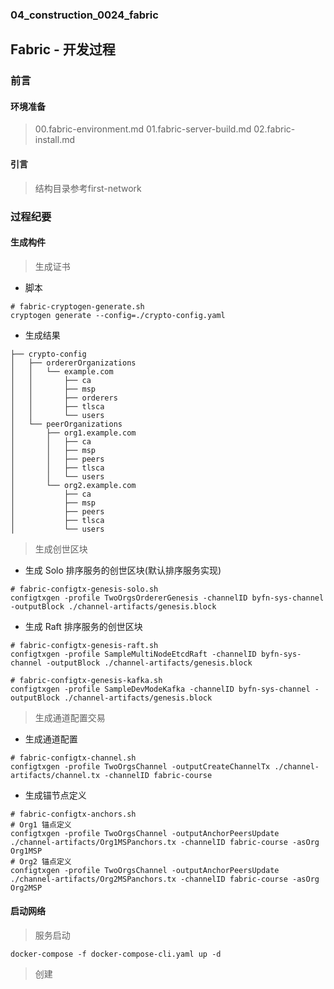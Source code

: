 ### 04_construction_0024_fabric ###

## Fabric - 开发过程

### 前言

#### 环境准备 

> 00.fabric-environment.md
> 01.fabric-server-build.md
> 02.fabric-install.md

#### 引言

> 结构目录参考first-network

### 过程纪要

#### 生成构件

> 生成证书

- 脚本

```shell script
# fabric-cryptogen-generate.sh
cryptogen generate --config=./crypto-config.yaml
```

- 生成结果

```text
├── crypto-config
│   ├── ordererOrganizations
│   │   └── example.com
│   │       ├── ca
│   │       ├── msp
│   │       ├── orderers
│   │       ├── tlsca
│   │       └── users
│   └── peerOrganizations
│       ├── org1.example.com
│       │   ├── ca
│       │   ├── msp
│       │   ├── peers
│       │   ├── tlsca
│       │   └── users
│       └── org2.example.com
│           ├── ca
│           ├── msp
│           ├── peers
│           ├── tlsca
│           └── users
```

> 生成创世区块

- 生成 Solo 排序服务的创世区块(默认排序服务实现)

```shell script
# fabric-configtx-genesis-solo.sh
configtxgen -profile TwoOrgsOrdererGenesis -channelID byfn-sys-channel -outputBlock ./channel-artifacts/genesis.block
```

- 生成 Raft 排序服务的创世区块

```shell script
# fabric-configtx-genesis-raft.sh
configtxgen -profile SampleMultiNodeEtcdRaft -channelID byfn-sys-channel -outputBlock ./channel-artifacts/genesis.block
```

```shell script
# fabric-configtx-genesis-kafka.sh
configtxgen -profile SampleDevModeKafka -channelID byfn-sys-channel -outputBlock ./channel-artifacts/genesis.block
```

> 生成通道配置交易

- 生成通道配置

```shell script
# fabric-configtx-channel.sh
configtxgen -profile TwoOrgsChannel -outputCreateChannelTx ./channel-artifacts/channel.tx -channelID fabric-course
```

- 生成锚节点定义

```shell script
# fabric-configtx-anchors.sh
# Org1 锚点定义
configtxgen -profile TwoOrgsChannel -outputAnchorPeersUpdate ./channel-artifacts/Org1MSPanchors.tx -channelID fabric-course -asOrg Org1MSP
# Org2 锚点定义
configtxgen -profile TwoOrgsChannel -outputAnchorPeersUpdate ./channel-artifacts/Org2MSPanchors.tx -channelID fabric-course -asOrg Org2MSP
```

#### 启动网络

> 服务启动

```shell script
docker-compose -f docker-compose-cli.yaml up -d
```

> 创建

